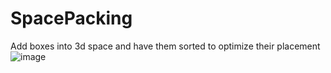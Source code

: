 # SpacePacking
Add boxes into 3d space and have them sorted to optimize their placement
![image](https://github.com/MatissesProjects/SpacePacking/assets/3753211/cc38ed1e-41a5-4846-bc5e-63cd30479941)
